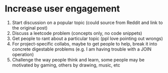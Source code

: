# Increase user engagement
1) Start discussion on a popular topic (could source from Reddit and link to the original post)
2) Discuss a leetcode problem (concepts only, no code snippets)
3) Get people to rant about a particular topic (ppl love pointing out wrongs)
4) For project-specific collabs, maybe to get people to help, break it into concrete digestable problems (e.g. I am having trouble with a JOIN operation)
5) Challenge the way people think and learn, some people may be motivated by gaming, others by drawing, music, etc
